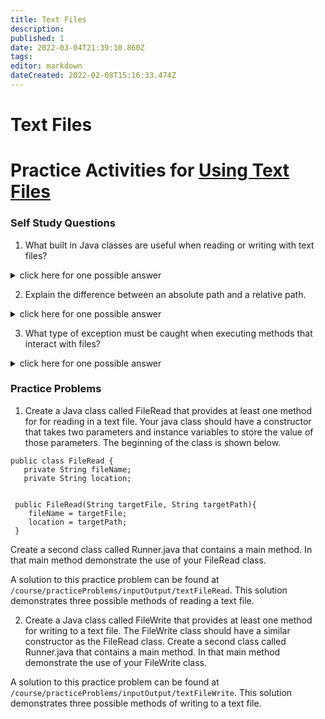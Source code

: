 ```yaml
---
title: Text Files
description: 
published: 1
date: 2022-03-04T21:39:10.860Z
tags: 
editor: markdown
dateCreated: 2022-02-08T15:16:33.474Z
---
```


# Text Files
# Practice Activities for [Using Text Files](/inputOutput/textFiles)



### Self Study Questions
1. What built in Java classes are useful when reading or writing with text files?
<details>
<summary>click here for one possible answer</summary>
There are many useful classes including:
 - `BufferedReader`
 - `BufferedWriter`
 - `FileWriter`
 - `java.nio.file.Files`
 - `java.nio.file.Paths`
 - `java.nio.file.FileSystems`
 It is worth exploring the options and choosing one to learn well.
</details>

2. Explain the difference between an absolute path and a relative path.
<details>
<summary>click here for one possible answer</summary>
  
An absolute path starts at the root of the file system and begins with a forward slash.  A relative path starts at the current directory and does not begin with a slash.  *Note* if you are experimenting with paths on a Windows system you will have to use backslashes instead of forward slashes.
</details>

3. What type of exception must be caught when executing methods that interact with files?
<details>
<summary>click here for one possible answer</summary>
  
`IOException`. You must also import java.io.IOException.

</details>


### Practice Problems
1. Create a Java class called FileRead that provides at least one method for for reading in a text file.  Your java class should have a constructor that takes two parameters and instance variables to store the value of those parameters.   The beginning of the class is shown below.
```
public class FileRead {
   private String fileName;
   private String location;

 
 public FileRead(String targetFile, String targetPath){
    fileName = targetFile;
    location = targetPath;
 }
```
Create a second class called Runner.java that contains a main method.  In that main method demonstrate the use of your FileRead class.   

A solution to this practice problem can be found at `/course/practiceProblems/inputOutput/textFileRead`.  This solution demonstrates three possible methods of reading a text file.

2. Create a Java class called FileWrite that provides at least one method for writing to a text file.  The FileWrite class should have a similar constructor as the FileRead class. Create a second class called Runner.java that contains a main method.  In that main method demonstrate the use of your FileWrite class. 

A solution to this practice problem can be found at `/course/practiceProblems/inputOutput/textFileWrite`.  This solution demonstrates three possible methods of writing to a text file.

